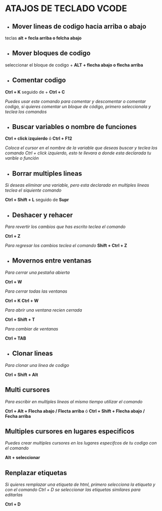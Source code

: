 #  ATAJOS DE TECLADO VCODE

 * ## Mover lineas de codigo hacia arriba o abajo

teclas **alt  + fecla arriba o felcha abajo**


* ## Mover bloques de codigo 

seleccionar el bloque de codigo + **ALT + flecha abajo o flecha arriba**

* ## Comentar codigo

**Ctrl + K** seguido de + **Ctrl + C**

*Puedes usar este comando para comentar y descomentar o comentar codigo, si quieres comentar un bloque de código, primero seleccionala y teclea los comandos*

* ## Buscar variables o nombre de funciones

**Ctrl + click izquierdo**
ó
**Ctrl + F12**

*Coloca el cursor en el nombre de la variable que deseas buscar y teclea los comando Ctrl + click izquierdo, esto te llevara a donde esta declarada tu varible o función*

* ## Borrar multiples lineas

*Si deseas eliminar una variable, pero esta declarada en multiples lineas teclea el siquiente comando*

**Ctrl + Shift + L** seguido de  **Supr**

* ## Deshacer y rehacer

*Para revertir los cambios que has escrito teclea el comando*

**Ctrl + Z**

*Para regresar los cambios teclea el comando*
**Shift + Ctrl + Z**


* ## Movernos entre ventanas

*Para cerrar una pestaña abierta*

**Ctrl + W**

*Para cerrar todas las ventanas*

**Ctrl + K  Ctrl + W**

*Para abrir una ventana recien cerrada*

**Ctrl + Shift + T**

*Para cambiar de ventanas*

**Ctrl + TAB**

* ## Clonar lineas

*Para clonar una linea de codigo*

**Ctrl + Shift + Alt**

## Multi cursores

*Para escribir en multiples lineas al mismo tiempo utilizar el comando*

**Ctrl + Alt + Flecha abajo / Flecta arriba**
ó
**Ctrl + Shift + Flecha abajo / Fecha arriba**

## Multiples cursores en lugares especificos

*Puedes crear multiples cursores en los lugares especifcos de tu codigo con el comando*

**Alt + seleccionar**

## Renplazar etiquetas
*Si quieres remplazar una etiqueta de html, primero selecciona la etiqueta y con el comando Ctrl + D se seleccionar las etiquetas similares para editarlas*

**Ctrl + D**



<!-- Para tachar una letra ~~texto~~ -->

<!-- crear listas

* Item 1
    * item 1.1
1. item 1
    1. item -->    